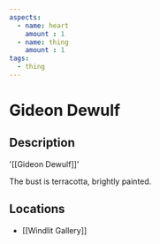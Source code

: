 ```yaml
---
aspects: 
  - name: heart
    amount : 1
  - name: thing
    amount : 1
tags:
  - thing
---
```


# Gideon Dewulf

## Description
'[[Gideon Dewulf]]'

The bust is terracotta, brightly painted.
## Locations
- [[Windlit Gallery]]